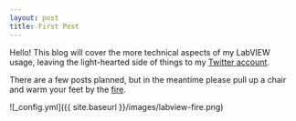 ```yaml
---
layout: post
title: First Post
---
```


Hello! This blog will cover the more technical aspects of my LabVIEW usage, leaving the light-hearted side of things to my [Twitter account](https://twitter.com/dataflow_g). 

There are a few posts planned, but in the meantime please pull up a chair and warm your feet by the [fire](https://github.com/dataflowg/labview-psx-doom-fire).

![_config.yml]({{ site.baseurl }}/images/labview-fire.png)
